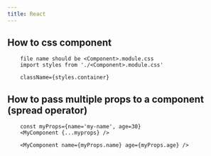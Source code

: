 ```yaml
---
title: React
---
```


## How to css component

```
    file name should be <Component>.module.css
    import styles from './<Component>.module.css'

    className={styles.container}
```

## How to pass multiple props to a component (spread operator)

```
    const myProps={name='my-name', age=30}
    <MyComponent {...myprops} />

    <MyComponent name={myProps.name} age={myProps.age} />
```
